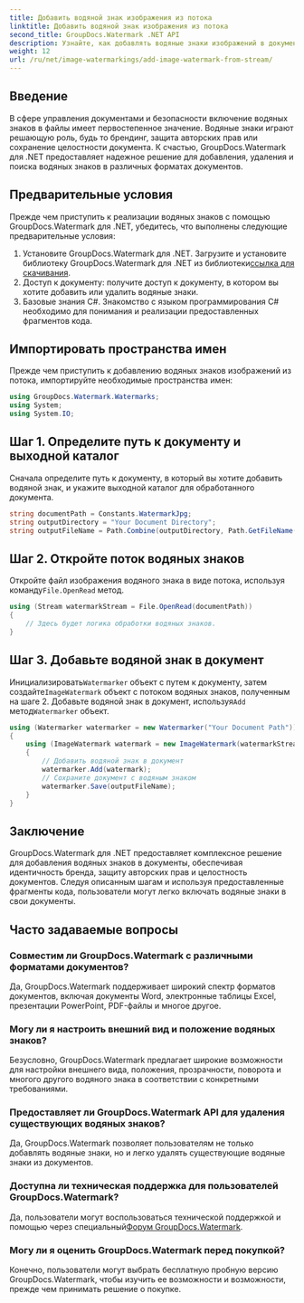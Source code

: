 ```yaml
---
title: Добавить водяной знак изображения из потока
linktitle: Добавить водяной знак изображения из потока
second_title: GroupDocs.Watermark .NET API
description: Узнайте, как добавлять водяные знаки изображений в документы с помощью GroupDocs.Watermark для .NET. Следуйте нашему пошаговому руководству по бесшовной интеграции водяных знаков.
weight: 12
url: /ru/net/image-watermarkings/add-image-watermark-from-stream/
---
```

## Введение
В сфере управления документами и безопасности включение водяных знаков в файлы имеет первостепенное значение. Водяные знаки играют решающую роль, будь то брендинг, защита авторских прав или сохранение целостности документа. К счастью, GroupDocs.Watermark для .NET предоставляет надежное решение для добавления, удаления и поиска водяных знаков в различных форматах документов.
## Предварительные условия
Прежде чем приступить к реализации водяных знаков с помощью GroupDocs.Watermark для .NET, убедитесь, что выполнены следующие предварительные условия:
1.  Установите GroupDocs.Watermark для .NET. Загрузите и установите библиотеку GroupDocs.Watermark для .NET из библиотеки[ссылка для скачивания](https://releases.groupdocs.com/Watermark/net/).
2. Доступ к документу: получите доступ к документу, в котором вы хотите добавить или удалить водяные знаки.
3. Базовые знания C#. Знакомство с языком программирования C# необходимо для понимания и реализации предоставленных фрагментов кода.

## Импортировать пространства имен
Прежде чем приступить к добавлению водяных знаков изображений из потока, импортируйте необходимые пространства имен:
```csharp
using GroupDocs.Watermark.Watermarks;
using System;
using System.IO;
```

## Шаг 1. Определите путь к документу и выходной каталог
Сначала определите путь к документу, в который вы хотите добавить водяной знак, и укажите выходной каталог для обработанного документа.
```csharp
string documentPath = Constants.WatermarkJpg;
string outputDirectory = "Your Document Directory";
string outputFileName = Path.Combine(outputDirectory, Path.GetFileName(documentPath));
```
## Шаг 2. Откройте поток водяных знаков
 Откройте файл изображения водяного знака в виде потока, используя команду`File.OpenRead` метод.
```csharp
using (Stream watermarkStream = File.OpenRead(documentPath))
{
    // Здесь будет логика обработки водяных знаков.
}
```
## Шаг 3. Добавьте водяной знак в документ
 Инициализировать`Watermarker` объект с путем к документу, затем создайте`ImageWatermark` объект с потоком водяных знаков, полученным на шаге 2. Добавьте водяной знак в документ, используя`Add` метод`Watermarker` объект.
```csharp
using (Watermarker watermarker = new Watermarker("Your Document Path"))
{
    using (ImageWatermark watermark = new ImageWatermark(watermarkStream))
    {
        // Добавить водяной знак в документ
        watermarker.Add(watermark);
        // Сохраните документ с водяным знаком
        watermarker.Save(outputFileName);
    }
}
```

## Заключение
GroupDocs.Watermark для .NET предоставляет комплексное решение для добавления водяных знаков в документы, обеспечивая идентичность бренда, защиту авторских прав и целостность документов. Следуя описанным шагам и используя предоставленные фрагменты кода, пользователи могут легко включать водяные знаки в свои документы.
## Часто задаваемые вопросы
### Совместим ли GroupDocs.Watermark с различными форматами документов?
Да, GroupDocs.Watermark поддерживает широкий спектр форматов документов, включая документы Word, электронные таблицы Excel, презентации PowerPoint, PDF-файлы и многое другое.
### Могу ли я настроить внешний вид и положение водяных знаков?
Безусловно, GroupDocs.Watermark предлагает широкие возможности для настройки внешнего вида, положения, прозрачности, поворота и многого другого водяного знака в соответствии с конкретными требованиями.
### Предоставляет ли GroupDocs.Watermark API для удаления существующих водяных знаков?
Да, GroupDocs.Watermark позволяет пользователям не только добавлять водяные знаки, но и легко удалять существующие водяные знаки из документов.
### Доступна ли техническая поддержка для пользователей GroupDocs.Watermark?
 Да, пользователи могут воспользоваться технической поддержкой и помощью через специальный[Форум GroupDocs.Watermark](https://forum.groupdocs.com/c/watermark/19).
### Могу ли я оценить GroupDocs.Watermark перед покупкой?
Конечно, пользователи могут выбрать бесплатную пробную версию GroupDocs.Watermark, чтобы изучить ее возможности и возможности, прежде чем принимать решение о покупке.